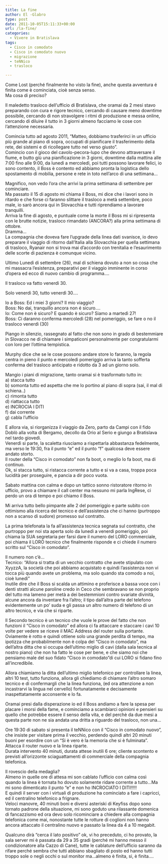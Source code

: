 ```yaml
---
title: La fine
author: El -Glabro
type: post
date: 2011-10-05T15:11:33+00:00
url: /la-fine/
categories:
  - Vivere in Bratislava
tags:
  - Cisco in comodato
  - Cisco in comodato nuovo
  - migrazione
  - teNNico
  - trasloco

---
```

Come Lost (perché finalmente ho visto la fine), anche questa avventura é finita come è cominciata, cioè senza senso.  
Ma cosa di preciso?

Il maledetto trasloco dell&#8217;ufficio di Bratislava, che oramai da 2 mesi stavo preparando con cura e rigore tecnico, cercando di causare meno downtime possibile, cercando di non stravolgere i ritmi di produzione e messa online, cercando di diluire il tutto in 3 giorni almeno facciamo le cose con l&#8217;attenzione necessaria.

Comincia tutto ad agosto 2011, &#8220;Matteo, dobbiamo trasferirci in un ufficio più grande al piano di sopra, occupati di pianificare il trasferimento della rete, dei sistemi e di ricollegare tutto nel verso giusto&#8221;.  
Comincio con il gioco del cavolo-pecora-lupo che devono attraversare il fiume, e butto giù una pianificazione in 3 giorni, downtime dalla mattina alle 7:00 fino alle 9:00, da lunedì a mercoledì, poi tutti possono lavorare felici, io sono contento, il Boss è contento ed abbiamo pronta la logistica dello spostamento di mobilia, persone e rete in toto nell&#8217;arco di una settimana&#8230;

Magnifico, non vedo l&#8217;ora che arrivi la prima settimana di settembre per cominciare.  
Ma passato il 15 di agosto mi chiama il Boss, mi dice che i lavori sono in ritardo e che forse ci faranno slittare il trasloco a metà settembre, poco male, io sarò ancora qui in Slovacchia e tutti riprendiamo a lavorare tranquilli.  
Arriva la fine di agosto, e puntuale come la morte il Boss mi si ripresenta con le brutte notizie, trasloco rimandato (ANCORA?) alla prima settimana di ottobre.  
Dramma&#8230;  
La compagnia che doveva fare l&#8217;upgrade della linea dati svanisce, io devo preparare il viaggio di ritorno dall&#8217;Italia alla Slovacchia per quella settimana di trasloco, Ryanair non si trova mai d&#8217;accordo con trenitalia e l&#8217;esaurimento delle scorte di pazienza è comunque vicino.

Ultimo Lunedì di settembre (26), mal di schiena dovuto a non so cosa che mi massacra l&#8217;esistenza, preparativi per il viaggio imminente in corso d&#8217;opera ed ecco di nuovo cambio di programma&#8230;.

Il trasloco va fatto venerdì 30.

Solo venerdì 30, tutto venerdì 30&#8230;.

Io a Boss: Ed i miei 3 giorni? Il mio viaggio?  
Boss: No dai, tranquillo ancora non é sicuro&#8230;.  
Io: Come non è sicuro? E quando è sicuro? Siamo a martedì 27!  
Boss: Ci daranno conferma mercoledì (28) nel pomeriggio, se fare o no il trasloco venerdì (30)

Piango in silenzio, rassegnato al fatto che non sono in grado di bestemmiare in Slovacco ne di chiamare i simpaticoni personalmente per congratularmi con loro per l&#8217;ottima tempistica.

Murphy dice che se le cose possono andare store lo faranno, la regola centra in pieno il punto e mercoledì pomeriggio arriva la tanto sofferta conferma del trasloco anticipato e ridotto da 3 ad un giorno solo.

Mangio i piani di migrazione, tanto oramai si è trasformato tutto in:  
a) stacca tutto  
b) somonta tutto ed aspetta che me lo portino al piano di sopra (sai, il mal di schiena..)  
c) rimonta tutto  
d) riattacca tutto  
e) INCROCIA I DITI  
f) dai corrente  
g) cabla l&#8217;ufficio

E allora via, si riorganizza il viaggio da Zero, parto da Campi con il fido Doblò alla volta di Bergamo, decollo da Orio al Serio e giungo a Bratislava nel tardo giovedì.  
Venerdì si parte, la scaletta riusciamo a rispettarla abbastanza fedelmente, ma verso le 19:30, fra il punto &#8220;e&#8221; ed il punto &#8220;f&#8221; qualcosa deve essere andato storto.  
Il router della &#8220;Cisco in comodato&#8221; non fa boot, o meglio lo fa boot, ma di continuo.  
Ok, si stacca tutto, si ristacca corrente a tutto e si va a casa, troppa poca lucidità per proseguire, e pancia a dir poco vuota.

Sabato mattina con calma e dopo un tattico sonno ristoratore ritorno in ufficio, provo a chiamare il call center ma nessuno mi parla IngRese, ci perdo un ora di tempo e poi chiamo il Boss.

Mi arriva tutto bello pimpante alle 2 del pomeriggio e parte subito con ottimismo alla ricerca del tecnico e dell&#8217;assistenza che ci hanno (purtroppo non a scanso di sudore) promesso sul contratto.

La prima telefonata la fa all&#8217;assistenza tecnica segnata sul contratto, che purtroppo per noi sta aperta solo da lunedì a venerdì pomeriggio, poi chiama la SUA segretaria per farsi dare il numero del LORO commerciale, poi chiama il LORO tecnico che finalmente risponde e ci chiede il numero scritto sul &#8220;Cisco in comodato&#8221;.

Il numero non c&#8217;è&#8230;  
Tecnico: &#8220;Allora si tratta di un vecchio contratto che avete stipulato con XyyzzA, la società che poi abbiamo acquistato e quindi l&#8217;assistenza non vi tocca più quando avete un problema, ma solo quando sta comodo a noi, cioè lunedì&#8221;  
Inutile dire che il Boss si scalda un attimino e proferisce a bassa voce con i denti stratti alcune paroline credo in Ceco che sembravano se non proprio del tutto ma lameno per metà a dei bestemmioni contro svariate divinità, alcune ancora da inventare fra l&#8217;altro; il tipo dall&#8217;altra parte del telefono evidentemente un po&#8217; suda e gli passa un altro numero di telefono di un altro tecnico, e via che si riparte.

Il Secondo tecnico è un tecnico che vuole le prove del fatto che non funzioni il &#8220;Cisco in comodato&#8221; ed allora ci fa attaccare e staccare i cavi 10 volte per vedere se riceve il MAC Address del router sulla portante.  
Oviamente è rotto e quindi ottiene solo una grande perdita di tempo, ma ipotizza che probabilmente non è colpa del &#8220;Cisco in comodato&#8221;, ma dell&#8217;altra ditta che si occupa dell&#8217;ultimo miglio di cavi (dalla sala tecnica al nostro piano) che non ha fatto le cose per bene, e che siamo noi che pensiamo male del suo fidato &#8220;Cisco in comodato&#8221;di cui LORO si fidano fino all&#8217;incredibile.

Allora chiamiamo la ditta dell&#8217;ultimo miglio telefonico per controllare la linea, altri 10 test, tutto funziona, allora gli chiediamo di chiamare l&#8217;altro somaro tecnico e di confermargli che la linea funziona, (ed ora attenzione a non incastrarvi la lingua nel cervello) fortunatamente e decisamente inaspettatamente acconsente e lo fa.

Oramai presi dalla disperazione io ed il Boss andiamo a fare la spesa per placare i morsi della fame, e cominciamo a scambiarci opinioni e pensieri su quello che potrebbe essere il senso della vita, e del perchè da due mesi a questa parte non ne sia andata una dritta a riguardo del trasloco, non una&#8230;

Ore 19:30 di sabato si presenta il teNNico con il &#8220;Cisco in comodato nuovo&#8221;, che insiste per visitare prima il vecchio, perdendo quindi altri 20 minuti buoni per esordire con un &#8220;Si è vero è la memoria che si è fulminata&#8221;.  
Attacca il router nuovo e la linea riparte.  
Durata intervento 40 minuti, durata attese inutili 6 ore; cliente scontento e previsti all&#8217;orizzonte sciaguattamenti di commerciale della compagnia telefonica.

Il rovescio della medaglia?  
Almeno in quelle ore di attesa mi son cablato l&#8217;ufficio con calma così quando la linea è tornata ho dovuto solamente ridare corrente a tutto&#8230;Ma mi sono dimenticato il punto &#8220;e&#8221; e non ho INCROCIATO I DITI!!!!!  
E quindi il server con i virtuali di produzione ha cominciato a fare i capricci, ed il centralino telefonico a frignare.  
Veloci manovre, 40 minuti boni e diversi asteriski di Keyfiss dopo sono tornato padrone della situazione, mi sono goduto una rilassante domenica di fancazzismo ed ora devo solo ricominciare a chiedere alla compagnia telefonica come mai, nonostante tutte le rotture di coglioni non hanno ancora attaccato il centralino nuovo e passato la linea da 4 a 10 megabit.

Qualcuno dirà &#8220;cerca il lato positivo&#8221; ok, vi ho preceduto, ci ho provato, la sala server mi è passata da 29 a 35 gradi (perché mi hanno messo il condizionatore alla Cazzo di Cane), tutte le cablature dell&#8217;ufficio saranno da rifare perché sembra che tutti abbiano sbagliato di posto ed hanno tutti troppo sole o negli occhi o sul monitor ma&#8230;almeno è finita, si, è finita&#8230;.